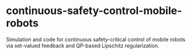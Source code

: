 # continuous-safety-control-mobile-robots
Simulation and code for continuous safety-critical control of mobile robots via set-valued feedback and QP-based Lipschitz regularization.
